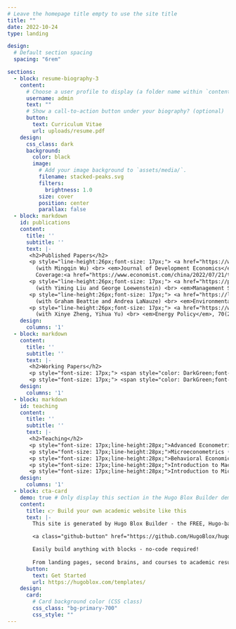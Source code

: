 ```yaml
---
# Leave the homepage title empty to use the site title
title: ""
date: 2022-10-24
type: landing

design:
  # Default section spacing
  spacing: "6rem"

sections:
  - block: resume-biography-3
    content:
      # Choose a user profile to display (a folder name within `content/authors/`)
      username: admin
      text: ""
      # Show a call-to-action button under your biography? (optional)
      button:
        text: Curriculum Vitae
        url: uploads/resume.pdf
    design:
      css_class: dark
      background:
        color: black
        image:
          # Add your image background to `assets/media/`.
          filename: stacked-peaks.svg
          filters:
            brightness: 1.0
          size: cover
          position: center
          parallax: false
  - block: markdown
    id: publications
    content:
      title: ''
      subtitle: ''
      text: |-
       <h2>Published Papers</h2>
       <p style="line-height:26px;font-size: 17px;"> <a href="https://www.sciencedirect.com/science/article/abs/pii/S0304387823001530" style="color: DarkGreen;font-size: 20px;line-height:20px;">Inter-Regional Barriers and Economic Growth：Evidence from China</a> <br>
         (with Mingqin Wu) <br> <em>Journal of Development Economics</em> 167 (2024): 103197. <br> 
         Coverage:<a href="https://www.economist.com/china/2022/07/21/the-trade-war-within-china" style="color: DarkGreen;font-size: 17px;line-height:26px;">Economist</a>.</p>
       <p style="line-height:26px;font-size: 17px;"> <a href="https://pubsonline.informs.org/doi/abs/10.1287/mnsc.2022.4384" style="color: DarkGreen;font-size: 20px;line-height:20px;">Confusing Context with Character: Correspondence Bias in Economic Interactions</a> <br>
         (with Yiming Liu and George Loewenstein) <br> <em>Management Science</em>, 69.2 (2023): 1070-1091.</p> 
       <p style="line-height:26px;font-size: 17px;"> <a href="https://link.springer.com/article/10.1007/s10640-019-00374-3" style="color: DarkGreen;font-size: 20px;line-height:20px;">Conservation Spillovers: the Effect of Rooftop Solar on Climate Change Beliefs</a> <br>
         (with Graham Beattie and Andrea LaNauze) <br> <em>Environmental and Resource Economics</em>, 74.3(2019): 1425-1451.</p>
       <p style="line-height:26px;font-size: 17px;"> <a href="https://www.sciencedirect.com/science/article/abs/pii/S0301421514001797" style="color: DarkGreen;font-size: 20px;line-height:20px;">On the Demand for Natural Gas in Urban China</a> <br>
         (with Xinye Zheng, Yihua Yu) <br> <em>Energy Policy</em>, 70(2014): 57-63.</p>
    design:
      columns: '1'
  - block: markdown
    content:
      title: ''
      subtitle: ''
      text: |-
       <h2>Working Papers</h2>
       <p style="font-size: 17px;"> <span style="color: DarkGreen;font-size: 20px;line-height:25px;">Minds, Models and Markets: How Managerial Cognition Affects Pricing Strategies</span> <br> (with Yiming Liu and David Huffman)</p> 
       <p style="font-size: 17px;"> <span style="color: DarkGreen;font-size: 20px;line-height:25px;">The Gender Gap in Gender-Blind College Admissions</span> <br> (with Yiming Liu, Dorothea Kübler, Xinye Zheng, and Yibo Zong)</p>
    design:
      columns: '1'
  - block: markdown
    id: teaching
    content:
      title: ''
      subtitle: ''
      text: |-
       <h2>Teaching</h2>
       <p style="font-size: 17px;line-height:28px;">Advanced Econometrics (graduate), Spring 2021, 2022, 2023, 2024</p> 
       <p style="font-size: 17px;line-height:28px;">Microeconometrics (undergraduate), Spring 2023, 2024</p> 
       <p style="font-size: 17px;line-height:28px;">Behavioral Economics (undergraduate), Spring 2023, 2024</p> 
       <p style="font-size: 17px;line-height:28px;">Introduction to Macroeconomics (undergraduate), Spring 2021, Spring 2022</p> 
       <p style="font-size: 17px;line-height:28px;">Introduction to Microeconomics (undergraduate), Summer 2018, 2019</p> 
    design:
      columns: '1'
  - block: cta-card
    demo: true # Only display this section in the Hugo Blox Builder demo site
    content:
      title: 👉 Build your own academic website like this
      text: |-
        This site is generated by Hugo Blox Builder - the FREE, Hugo-based open source website builder trusted by 250,000+ academics like you.

        <a class="github-button" href="https://github.com/HugoBlox/hugo-blox-builder" data-color-scheme="no-preference: light; light: light; dark: dark;" data-icon="octicon-star" data-size="large" data-show-count="true" aria-label="Star HugoBlox/hugo-blox-builder on GitHub">Star</a>

        Easily build anything with blocks - no-code required!
        
        From landing pages, second brains, and courses to academic resumés, conferences, and tech blogs.
      button:
        text: Get Started
        url: https://hugoblox.com/templates/
    design:
      card:
        # Card background color (CSS class)
        css_class: "bg-primary-700"
        css_style: ""
---
```

